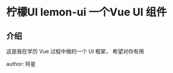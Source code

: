 #  柠檬UI  lemon-ui 一个Vue UI 组件



## 介绍
  这是我在学历 Vue 过程中做的一个 UI 框架， 希望对你有用

<!-- ## Project setup
```
yarn install
```

### Compiles and hot-reloads for development
```
yarn run serve
```

### Compiles and minifies for production
```
yarn run build
```

### Lints and fixes files
```
yarn run lint
```

### Run your unit tests
```
yarn run test:unit
```



 -->

author: 阿星
